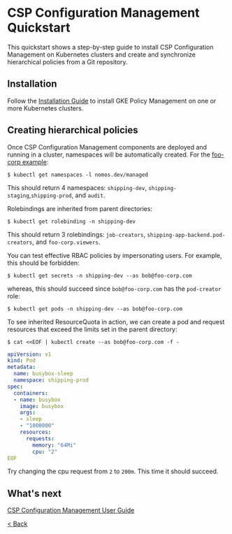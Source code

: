 # CSP Configuration Management Quickstart

This quickstart shows a step-by-step guide to install CSP Configuration
Management on Kubernetes clusters and create and synchronize hierarchical
policies from a Git repository.

## Installation

Follow the [Installation Guide](installation.md) to install GKE Policy
Management on one or more Kubernetes clusters.

## Creating hierarchical policies

Once CSP Configuration Management components are deployed and running in a
cluster, namespaces will be automatically created. For the
[foo-corp example](installation.md#create-the-nomos-config-file):

```console
$ kubectl get namespaces -l nomos.dev/managed
```

This should return 4 namespaces: `shipping-dev`,
`shipping-staging`,`shipping-prod`, and `audit`.

Rolebindings are inherited from parent directories:

```console
$ kubectl get rolebinding -n shipping-dev
```

This should return 3 rolebindings: `job-creators`,
`shipping-app-backend.pod-creators`, and `foo-corp.viewers`.

You can test effective RBAC policies by impersonating users. For example, this
should be forbidden:

```console
$ kubectl get secrets -n shipping-dev --as bob@foo-corp.com
```

whereas, this should succeed since `bob@foo-corp.com` has the `pod-creator`
role:

```console
$ kubectl get pods -n shipping-dev --as bob@foo-corp.com
```

To see inherited ResourceQuota in action, we can create a pod and request
resources that exceed the limits set in the parent directory:

```console
$ cat <<EOF | kubectl create --as bob@foo-corp.com -f -
```

```yaml
apiVersion: v1
kind: Pod
metadata:
  name: busybox-sleep
  namespace: shipping-prod
spec:
  containers:
  - name: busybox
    image: busybox
    args:
    - sleep
    - "1000000"
    resources:
      requests:
        memory: "64Mi"
        cpu: "2"
EOF
```

Try changing the cpu request from `2` to `200m`. This time it should succeed.

## What's next

[CSP Configuration Management User Guide](overview.md)

[< Back](../../README.md)
